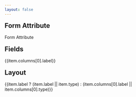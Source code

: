 ```yaml
---
layout: false
---
```

<script setup>
import { ElMessage, ElLoading } from 'element-plus'
import { ref, onMounted, shallowRef, nextTick, h, reactive, computed } from 'vue'
import _ from 'lodash-es'
const lang = ref('zh-cn')
let aceEditor = '' 
const EReditorRef = ref(null)
const fieldData = ref({})
const store = reactive({
  fields: [],
  layouts: []
})
const loading = ElLoading.service({
  lock: true,
  text: 'Loading'
})
const all = ref([])
const value0 = ref('root')
let erGeneratorData = {}
let erComponentsConfig = {}
const customDefineClientComponent = (loader, handle = [], fn) => {
  return {
    setup() {
      const comp = shallowRef()
      onMounted(async () => {
        let res = await loader()
        if (res && (res.__esModule || res[Symbol.toStringTag] === 'Module')) {
          res = res.default
        }
        comp.value = res
        fn && fn()
      })
      return () => (comp.value ? h(comp.value, ...handle) : null)
    }
  }
}
const load = async () => {
  const queryString = await import('query-string')
  const query = queryString.default.parse(location.search)
  console.log(query.lang)
  lang.value = query.lang || 'zh-cn'
}
if (!import.meta.env.SSR) {
  load()
  // lang.value = localStorage.getItem('er-lang') || 'zh-cn'
}
const erFormConfig = customDefineClientComponent(async () => {
  const ER = await import('everright-formeditor')
  await import ('everright-formeditor/dist/style.css')
  erComponentsConfig = ER.erComponentsConfig
  erGeneratorData = ER.erGeneratorData
  store.fields = [...erComponentsConfig.fieldsConfig[0].list, ...erComponentsConfig.fieldsConfig[1].list].map(e => erGeneratorData(e, true, lang.value))
  const layoutNodes = erComponentsConfig.fieldsConfig[2].list.map(e => erGeneratorData(e, true, lang.value))
  layoutNodes.forEach((node, index) => {
    store.layouts.push(node)
    switch (node.columns[0].type) {
      case 'grid':
      case 'tabs':
      case 'collapse':
        node.columns[0].columns[0].label = `${node.columns[0].label} > ${node.columns[0].columns[0].type}`
        store.layouts.push(node.columns[0].columns[0])
        break
      case 'table':
        node.columns[0].rows[0].columns[0].label = `${node.columns[0].label} > ${node.columns[0].rows[0].columns[0].type}`
        store.layouts.push(node.columns[0].rows[0].columns[0])
        break
    }
  })
  all.value = [...store.fields, ...store.layouts]
  return ER.erFormConfig
}, [
  { ref: EReditorRef }
], () => {
  nextTick(() => {
    loading.close()
    // EReditorRef.value.setData(erData)
  })
})
const sector = computed(() => {
  let result = ''
  if (value0.value === 'root') {
    result = 'root'
  } else {
    result = _.find(all.value, { id: value0.value })
  }
  return result
})
const handleListener = async ({ type, data }) => {
  if (type === 'changeParams') {
    fieldData.value = JSON.stringify(data, '', 2)
  }
}
</script>
<ClientOnly>
  <el-container>
    <el-header height="auto">
      <div>
        <h1>Form Attribute</h1>
        <el-radio-group v-model="value0" size="large">
          <el-radio-button label="root">Form Attribute</el-radio-button>
        </el-radio-group>
        <h1>Fields</h1>
        <el-radio-group v-model="value0" size="large">
          <el-radio-button v-for="item in store.fields" :key="item.columns[0].id" :label="item.id">{{item.columns[0].label}}</el-radio-button>
        </el-radio-group>
      </div>
      <div>
        <h1>Layout</h1>
        <el-radio-group v-model="value0" size="large">
          <el-radio-button v-for="item in store.layouts" :key="item.id" :label="item.id">
            {{item.label ? (item.label || item.type) : (item.columns[0].label || item.columns[0].type)}}
          </el-radio-button>
        </el-radio-group>
      </div>
    </el-header>
    <el-container>
      <el-aside width="340px">
        <div class="customConfig">
          <er-form-config
            :lang="lang"
            fileUploadURI="https://api.everright.site/api/file/uploads"
            @listener="handleListener"
            :field="sector"
            ref="EReditorRef"/>
        </div>
      </el-aside>
      <el-main>
       <el-input
          v-model="fieldData"
          :rows="40"
          disabled
          type="textarea"
          placeholder="Please input"
        />
      </el-main>
    </el-container>
  </el-container>
</ClientOnly>

<style scoped lang="scss">
.customConfig {
  padding: 10px;
  ::v-deep .Everright-formEditor-Config {
    width: 100%;
  }
}
h1 {
    font-weight:bold;
    font-size: 1.5em;
    margin-block-start: 0.83em;
    margin-block-end: 0.83em;
}
</style>
